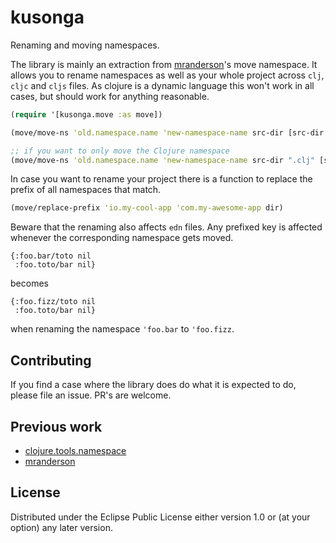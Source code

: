 # kusonga

Renaming and moving namespaces.

The library is mainly an extraction from
[mranderson](https://github.com/benedekfazekas/mranderson)'s move namespace. It allows you
to rename namespaces as well as your whole project across `clj`, `cljc` and `cljs` files.
As clojure is a dynamic language this won't work in all cases, but should work for anything
reasonable.

```clj
(require '[kusonga.move :as move])

(move/move-ns 'old.namespace.name 'new-namespace-name src-dir [src-dir another-dir])

;; if you want to only move the Clojure namespace
(move/move-ns 'old.namespace.name 'new-namespace-name src-dir ".clj" [src-dir another-dir])
```

In case you want to rename your project there is a function to replace the prefix of all
namespaces that match.

```clj
(move/replace-prefix 'io.my-cool-app 'com.my-awesome-app dir)
```

Beware that the renaming also affects `edn` files. Any prefixed key is affected whenever the
corresponding namespace gets moved.
```edn
{:foo.bar/toto nil
 :foo.toto/bar nil}
```
becomes

```edn
{:foo.fizz/toto nil
 :foo.toto/bar nil}
```
when renaming the namespace `'foo.bar` to `'foo.fizz`.

## Contributing

If you find a case where the library does do what it is expected to do,
please file an issue. PR's are welcome.

## Previous work
- [clojure.tools.namespace](https://github.com/clojure/tools.namespace)
- [mranderson](https://github.com/benedekfazekas/mranderson)

## License

Distributed under the Eclipse Public License either version 1.0 or (at your option) any later version.
